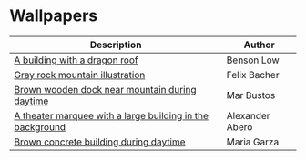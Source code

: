 # Wallpapers

| Description                                                                                          | Author          |
| ---------------------------------------------------------------------------------------------------- | --------------- |
| [A building with a dragon roof](https://unsplash.com/photos/jh6V4Y2s6OU)                             | Benson Low      |
| [Gray rock mountain illustration](https://unsplash.com/photos/-jEEnRx38wo)                           | Felix Bacher    |
| [Brown wooden dock near mountain during daytime](https://unsplash.com/photos/HsEz1XZ1TO8)            | Mar Bustos      |
| [A theater marquee with a large building in the background](https://unsplash.com/photos/2zhWNOQFlf4) | Alexander Abero |
| [Brown concrete building during daytime](https://unsplash.com/photos/w0zyJ9BmtFY)                    | Maria Garza     |
